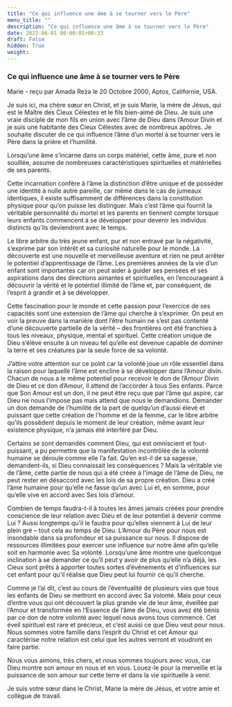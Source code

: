 ```yaml
---
title: "Ce qui influence une âme à se tourner vers le Père"
menu_title: ""
description: "Ce qui influence une âme à se tourner vers le Père"
date: 2022-06-01 06:00:01+00:33
draft: False
hidden: True
weight:
---
```

### Ce qui influence une âme à se tourner vers le Père

Marie - reçu par Amada Reza le 20 Octobre 2000, Aptos, Californie, USA.

Je suis ici, ma chère sœur en Christ, et je suis Marie, la mère de Jésus, qui est le Maître des Cieux Célestes et le fils bien-aimé de Dieu. Je suis une vraie disciple de mon fils en union avec l’âme de Dieu dans l’Amour Divin et je suis une habitante des Cieux Célestes avec de nombreux apôtres. Je souhaite discuter de ce qui influence l’âme d’un mortel à se tourner vers le Père dans la prière et l’humilité.

Lorsqu’une âme s’incarne dans un corps matériel, cette âme, pure et non souillée, assume de nombreuses caractéristiques spirituelles et matérielles de ses parents.

Cette incarnation confère à l’âme la distinction d’être unique et de posséder une identité à nulle autre pareille, car même dans le cas de jumeaux identiques, il existe suffisamment de différences dans la constitution physique pour qu’on puisse les distinguer. Mais c’est l’âme qui fournit la véritable personnalité du mortel et les parents en tiennent compte lorsque leurs enfants commencent à se développer pour devenir les individus distincts qu’ils deviendront avec le temps.

Le libre arbitre du très jeune enfant, pur et non entravé par la négativité, s’exprime par son intérêt et sa curiosité naturelle pour le monde. La découverte est une nouvelle et merveilleuse aventure et rien ne peut arrêter le potentiel d’apprentissage de l’âme. Les premières années de la vie d’un enfant sont importantes car on peut aider à guider ses pensées et ses aspirations dans des directions aimantes et spirituelles, en l’encourageant à découvrir la vérité et le potentiel illimité de l’âme et, par conséquent, de l’esprit à grandir et à se développer.

Cette fascination pour le monde et cette passion pour l’exercice de ses capacités sont une extension de l’âme qui cherche à s’exprimer. On peut en voir la preuve dans la manière dont l’être humain ne s’est pas contenté d’une découverte partielle de la vérité – des frontières ont été franchies à tous les niveaux, physique, mental et spirituel. Cette création unique de Dieu s’élève ensuite à un niveau tel qu’elle est devenue capable de dominer la terre et ses créatures par la seule force de sa volonté.

J’attire votre attention sur ce point car la volonté joue un rôle essentiel dans la raison pour laquelle l’âme est encline à se développer dans l’Amour divin. Chacun de nous a le même potentiel pour recevoir le don de l’Amour Divin de Dieu et ce don d’Amour, Il attend de l’accorder à tous Ses enfants. Parce que Son Amour est un don, il ne peut être reçu que par l’âme qui aspire, car Dieu ne nous l’impose pas mais attend que nous le demandions. Demander un don demande de l’humilité de la part de quelqu’un d’aussi élevé et puissant que cette création de l’homme et de la femme, car le libre arbitre qu’ils possèdent depuis le moment de leur création, même avant leur existence physique, n’a jamais été interféré par Dieu.

Certains se sont demandés comment Dieu, qui est omniscient et tout-puissant, a pu permettre que la manifestation incontrôlée de la volonté humaine se déroule comme elle l’a fait. Qu’en est-il de sa sagesse, demandent-ils, si Dieu connaissait les conséquences ? Mais la véritable vie de l’âme, cette partie de nous qui a été créée à l’image de l’âme de Dieu, ne peut rester en désaccord avec les lois de sa propre création. Dieu a créé l’âme humaine pour qu’elle ne fasse qu’un avec Lui et, en somme, pour qu’elle vive en accord avec Ses lois d’amour.

Combien de temps faudra-t-il à toutes les âmes jamais créées pour prendre conscience de leur relation avec Dieu et de leur potentiel à devenir comme Lui ? Aussi longtemps qu’il le faudra pour qu’elles viennent à Lui de leur plein gré – tout cela au temps de Dieu. L’Amour du Père pour nous est insondable dans sa profondeur et sa puissance sur nous. Il dispose de ressources illimitées pour exercer une influence sur notre âme afin qu’elle soit en harmonie avec Sa volonté. Lorsqu’une âme montre une quelconque inclination à se demander ce qu’il peut y avoir de plus qu’elle n’a déjà, les Cieux sont prêts à apporter toutes sortes d’événements et d’influences sur cet enfant pour qu’il réalise que Dieu peut lui fournir ce qu’il cherche.

Comme je l’ai dit, c’est au cours de l’éventualité de plusieurs vies que tous les enfants de Dieu se mettront en accord avec Sa volonté. Mais pour ceux d’entre vous qui ont découvert la plus grande vie de leur âme, éveillée par l’Amour et transformée en l’Essence de l’âme de Dieu, vous avez été bénis par ce don de notre volonté avec lequel nous avons tous commencé. Cet éveil spirituel est rare et précieux, et c’est aussi ce que Dieu veut pour nous. Nous sommes votre famille dans l’esprit du Christ et cet Amour qui caractérise notre relation est celui que les autres verront et voudront en faire partie.

Nous vous aimons, très chers, et nous sommes toujours avec vous, car Dieu montre son amour en nous et en vous. Louez-le pour la merveille et la puissance de son amour sur cette terre et dans la vie spirituelle à venir.

Je suis votre sœur dans le Christ, Marie la mère de Jésus, et votre amie et collègue de travail.